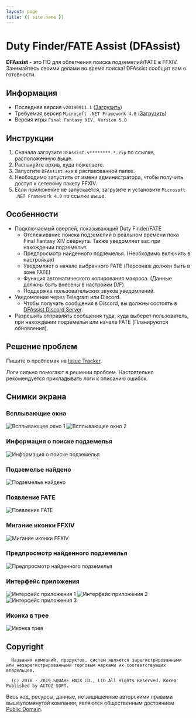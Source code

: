 ```yaml
---
layout: page
title: {{ site.name }}
---
```


# Duty Finder/FATE Assist (DFAssist)

**DFAssist** - это ПО для облегчения поиска подземелий/FATE в FFXIV.
Занимайтесь своими делами во время поиска! DFAssist сообщит вам о готовности. 

## Информация

- Последняя версия ```v20190911.1``` ([Загрузить](https://github.com/jaehyuk-lee/DFAssist/releases/latest))
- Требуемая версия ```Microsoft .NET Framework 4.0``` ([Загрузить](https://www.microsoft.com/en-us/download/details.aspx?id=17851))
- Версия игры ```Final Fantasy XIV, Version 5.0```

## Инструкции

1. Сначала загрузите ``DFAssist.v********.*.zip`` по ссылке, расположенную выше.
2. Распакуйте архив, куда пожелаете.
3. Запустите ``DFAssist.exe`` в распакованной папке.
4. Необходимо запустить от имени администратора, чтобы получить доступ к сетевому пакету FFXIV.
5. Если приложение не запускается, загрузите и установите ``Microsoft .NET Framework 4.0`` по ссылке выше.

## Особенности

- Подключаемый оверлей, показывающий Duty Finder/FATE
  - Отслеживание поиска подземелий в реальном времени пока Final Fantasy XIV свернута. Также уведомляет вас при нахождении подземелья.
  - Предпросмотр найденного подземелья. (Необходимо включить в настройках)
  - Уведомляет о начале выбранного FATE (Персонаж должен быть в зоне FATE)
  - Функция автоматического копирования макроса. (Данные должны быть внесены в настройки D/F)
  - Поддержка пользовательских звуков уведомлений.
- Уведомление через Telegram или Discord.
  - Чтобы получать сообщения в Discord, вы должны состоять в [DFAssist Discord Server](https://discord.gg/RqesxtS).
- Разрешить отправлять сообщения туда, куда выберет пользователь, при нахождении подземелья или начале FATE (Планируются обновления).

## Решение проблем

Пишите о проблемах на [Issue Tracker](https://github.com/jaehyuk-lee/DFAssist/issues).

Логи сильно помогают в решении проблем. Настоятельно рекомендуется прикладывать логи к описанию ошибок.

## Снимки экрана

### Всплывающие окна

![Всплывающее окно 1](https://i.imgur.com/W904lHM.jpg) 
![Всплывающее окно 2](https://i.imgur.com/r1KmWb3.jpg)

### Информация о поиске подземелья

![Информация о поиске подземелья](https://i.imgur.com/kVfTFyD.jpg)

### Подземелье найдено

![Подземелье найдено](https://i.imgur.com/JgBA1F3.gif)

### Появление FATE

![Появление FATE](https://i.imgur.com/AwRA9Ac.gif)

### Мигание иконки FFXIV

![Мигание иконки FFXIV](https://i.imgur.com/ndNAFZ8.gif)

### Предпросмотр найденного подземелья

![Предпросмотр найденного подземелья](https://i.imgur.com/4ztaLkR.jpg)

### Интерфейс приложения

![Интерфейс приложения 1](https://i.imgur.com/Z4csdPL.png) 
![Интерфейс приложения 2](https://i.imgur.com/xdBmYgc.png) 
![Интерфейс приложения 3](https://i.imgur.com/nU0awyg.png)

### Иконка в трее

![Иконка трея](https://i.imgur.com/zecDrdh.jpg)

## Copyright

```
  Названия компаний, продуктов, систем являются зарегистрированными или незарегистрированными торговым марками их соответствующих владельцев.

  (C) 2010 - 2019 SQUARE ENIX CO., LTD All Rights Reserved. Korea Published by ACTOZ SOFT.
```

Весь код, ресурсы, данные, не защищенные авторскими правами вышеупомянутой компании, являются общественным достоянием [Public Domain](https://en.wikipedia.org/wiki/Public_domain).
